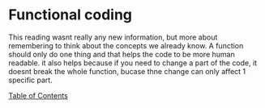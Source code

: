 # Functional coding

This reading wasnt really any new information, but more about remembering to think about the concepts we already know. A function should only do one thing and that helps the code to be more human readable. it also helps because if you need to change a part of the code, it doesnt break the whole function, bucase thne change can only affect 1 specific part.

[Table of Contents](README.md)

